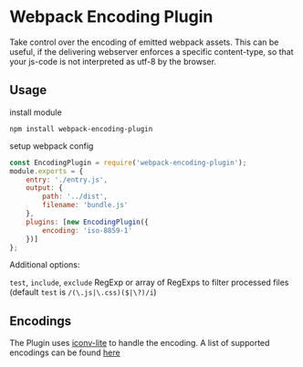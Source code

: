 # Webpack Encoding Plugin

Take control over the encoding of emitted webpack assets.
This can be useful, if the delivering webserver enforces a specific content-type,
so that your js-code is not interpreted as utf-8 by the browser.

## Usage

install module

    npm install webpack-encoding-plugin

setup webpack config

``` javascript
const EncodingPlugin = require('webpack-encoding-plugin');
module.exports = {
    entry: './entry.js',
    output: {
        path: '../dist',
        filename: 'bundle.js'
    },
    plugins: [new EncodingPlugin({
        encoding: 'iso-8859-1'
    })]
};
```

Additional options:

`test`, `include`, `exclude` RegExp or array of RegExps to filter processed files
(default `test` is `/(\.js|\.css)($|\?)/i`)

## Encodings

The Plugin uses [iconv-lite](https://www.npmjs.com/package/iconv-lite) to handle the encoding.
A list of supported encodings can be found [here](https://github.com/ashtuchkin/iconv-lite/wiki/Supported-Encodings)